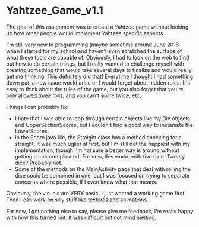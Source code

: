 # Yahtzee_Game_v1.1
The goal of this assignment was to create a Yahtzee game without looking up how other people would implement Yahtzee specific aspects.

I'm still very new to programming (maybe sometime around June 2018 when I started for my school)and haven't even scratched the surface of what these tools are capable of. Obviously, I had to look on the web to find out how to do certain things, but I really wanted to challenge myself with creating something that would take several days to finalize and would really get me thinking. This definitely did that! Everytime I thought I had something down pat, a new issue would arise or I would forget about hidden rules. It's easy to think about the rules of the game, but you also forget that you're only allowed three rolls, and you can't score twice, etc. 

Things I can probably fix:
  - I hate that I was able to loop through certain objects like my Die objects and UpperSectionScores, but I couldn't find a good way to instaniate the LowerScores. 
  - In the Score.java file, the Straight class has a method checking for a straight. It was much uglier at first, but I'm still not the happiest with my implementation, though I'm not sure a better way is around without getting super complicated. For now, this works with five dice. Twenty dice? Probably not.
  - Some of the methods on the MainActivity page that deal with rolling the dice could be combined in one, but I was focused on trying to separate concerns where possible, if I even know what that means.
  
Obviously, the visuals are VERY basic. I just wanted a working game first. Then I can work on silly stuff like textures and animations.
  
For now, I got nothing else to say, please give me feedback, I'm really happy with how this turned out. It was difficult but not mind melting.

